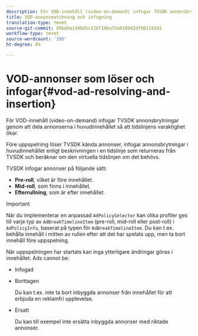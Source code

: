 ```yaml
---
description: För VOD-innehåll (video-on-demand) infogar TVSDK annonsbrytningar genom att dela annonserna i huvudinnehållet så att tidslinjens varaktighet ökar.
title: VOD-annonsmatchning och infogning
translation-type: tm+mt
source-git-commit: 89bdda1d4bd5c126f19ba75a819942df901183d1
workflow-type: tm+mt
source-wordcount: '195'
ht-degree: 0%

---
```



# VOD-annonser som löser och infogar{#vod-ad-resolving-and-insertion}

För VOD-innehåll (video-on-demand) infogar TVSDK annonsbrytningar genom att dela annonserna i huvudinnehållet så att tidslinjens varaktighet ökar.

Före uppspelning löser TVSDK kända annonser, infogar annonsbrytningar i huvudinnehållet enligt beskrivningen i en tidslinje som returneras från TVSDK och beräknar om den virtuella tidslinjen om det behövs.

TVSDK infogar annonser på följande sätt:

* **Pre-roll**, vilket är före innehållet.
* **Mid-roll**, som finns i innehållet.
* **Efterrullning**, som är efter innehållet.

>[!IMPORTANT]
>
>När du implementerar en anpassad `AdPolicySelector` kan olika profiler ges till varje typ av `AdBreakTimelineItem` (pre-roll, mid-roll eller post-roll) i `AdPolicyInfo`, baserat på typen för `AdBreakTimelineItem`. Du kan t.ex. behålla innehåll i mitten av rullen efter att det har spelats upp, men ta bort innehåll före uppspelning.

När uppspelningen har startats kan inga ytterligare ändringar göras i innehållet. Ads cannot be:

* Infogad
* Borttagen

   Du kan t.ex. inte ta bort inbyggda annonser från innehållet för att erbjuda en reklamfri upplevelse.
* Ersatt

   Du kan till exempel inte ersätta inbyggda annonser med riktade annonser.

